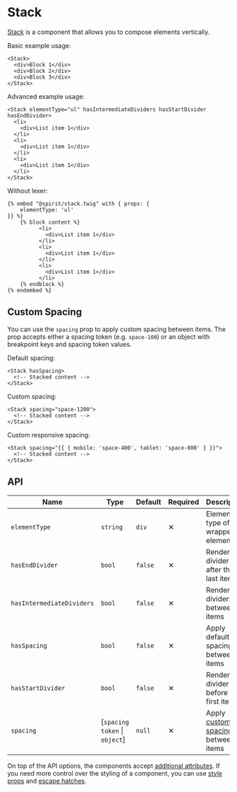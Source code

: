 # Stack

[Stack][stack] is a component that allows you to compose elements vertically.

Basic example usage:

```twig
<Stack>
  <div>Block 1</div>
  <div>Block 2</div>
  <div>Block 3</div>
</Stack>
```

Advanced example usage:

```twig
<Stack elementType="ul" hasIntermediateDividers hasStartDivider hasEndDivider>
  <li>
    <div>List item 1</div>
  </li>
  <li>
    <div>List item 1</div>
  </li>
  <li>
    <div>List item 1</div>
  </li>
</Stack>
```

Without lexer:

```twig
{% embed "@spirit/stack.twig" with { props: {
    elementType: 'ul'
}} %}
    {% block content %}
          <li>
            <div>List item 1</div>
          </li>
          <li>
            <div>List item 1</div>
          </li>
          <li>
            <div>List item 1</div>
          </li>
    {% endblock %}
{% endembed %}
```

## Custom Spacing

You can use the `spacing` prop to apply custom spacing between items. The prop
accepts either a spacing token (e.g. `space-100`) or an object with breakpoint keys and spacing token values.

Default spacing:

```twig
<Stack hasSpacing>
  <!-- Stacked content -->
</Stack>
```

Custom spacing:

```twig
<Stack spacing="space-1200">
  <!-- Stacked content -->
</Stack>
```

Custom responsive spacing:

```twig
<Stack spacing="{{ { mobile: 'space-400', tablet: 'space-800' } }}">
  <!-- Stacked content -->
</Stack>
```

## API

| Name                      | Type                           | Default | Required | Description                                           |
| ------------------------- | ------------------------------ | ------- | -------- | ----------------------------------------------------- |
| `elementType`             | `string`                       | `div`   | ✕        | Element type of the wrapper element                   |
| `hasEndDivider`           | `bool`                         | `false` | ✕        | Render a divider after the last item                  |
| `hasIntermediateDividers` | `bool`                         | `false` | ✕        | Render dividers between items                         |
| `hasSpacing`              | `bool`                         | `false` | ✕        | Apply default spacing between items                   |
| `hasStartDivider`         | `bool`                         | `false` | ✕        | Render a divider before the first item                |
| `spacing`                 | \[`spacing token` \| `object`] | `null`  | ✕        | Apply [custom spacing](#custom-spacing) between items |

On top of the API options, the components accept [additional attributes][readme-additional-attributes].
If you need more control over the styling of a component, you can use [style props][readme-style-props]
and [escape hatches][readme-escape-hatches].

[stack]: https://github.com/lmc-eu/spirit-design-system/tree/main/packages/web/src/scss/components/Stack
[readme-additional-attributes]: https://github.com/lmc-eu/spirit-design-system/blob/main/packages/web-twig/README.md#additional-attributes
[readme-escape-hatches]: https://github.com/lmc-eu/spirit-design-system/blob/main/packages/web-twig/README.md#escape-hatches
[readme-style-props]: https://github.com/lmc-eu/spirit-design-system/blob/main/packages/web-twig/README.md#style-props

